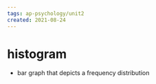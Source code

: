 ```yaml
---
tags: ap-psychology/unit2 
created: 2021-08-24
---
```


# histogram

- bar graph that depicts a frequency distribution 
